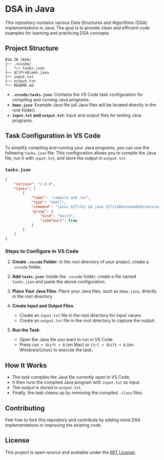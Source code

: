 # DSA in Java

This repository contains various Data Structures and Algorithms (DSA) implementations in Java. The goal is to provide clean and efficient code examples for learning and practicing DSA concepts.

## Project Structure

```
DSA IN JAVA/
├── .vscode/
│   └── tasks.json
├── AllProblems.java
├── input.txt
├── output.txt
└── README.md
```

- **`.vscode/tasks.json`**: Contains the VS Code task configuration for compiling and running Java programs.
- **`Demo.java`**: Example Java file (all Java files will be located directly in the root folder).
- **`input.txt` and `output.txt`**: Input and output files for testing Java programs.

## Task Configuration in VS Code

To simplify compiling and running your Java programs, you can use the following `tasks.json` file. This configuration allows you to compile the Java file, run it with `input.txt`, and store the output in `output.txt`.

### `tasks.json`

```json
{
    "version": "2.0.0",
    "tasks": [
        {
            "label": "compile and run",
            "type": "shell",
            "command": "javac ${file} && java ${fileBasenameNoExtension} < input.txt > output.txt && rm *.class",
            "group": {
                "kind": "build",
                "isDefault": true
            }
        }
    ]
}
```

### Steps to Configure in VS Code

1. **Create `.vscode` Folder**: In the root directory of your project, create a `.vscode` folder.
   
2. **Add `tasks.json`**: Inside the `.vscode` folder, create a file named `tasks.json` and paste the above configuration.

3. **Place Your Java Files**: Place your Java files, such as `Demo.java`, directly in the root directory.

4. **Create Input and Output Files**:
   - Create an `input.txt` file in the root directory for input values.
   - Create an `output.txt` file in the root directory to capture the output.

5. **Run the Task**:
   - Open the Java file you want to run in VS Code.
   - Press `Cmd + Shift + B` (on Mac) or `Ctrl + Shift + B` (on Windows/Linux) to execute the task.

## How It Works

- The task compiles the Java file currently open in VS Code.
- It then runs the compiled Java program with `input.txt` as input.
- The output is stored in `output.txt`.
- Finally, the task cleans up by removing the compiled `.class` files.

## Contributing

Feel free to fork this repository and contribute by adding more DSA implementations or improving the existing code.

## License

This project is open-source and available under the [MIT License](LICENSE).
